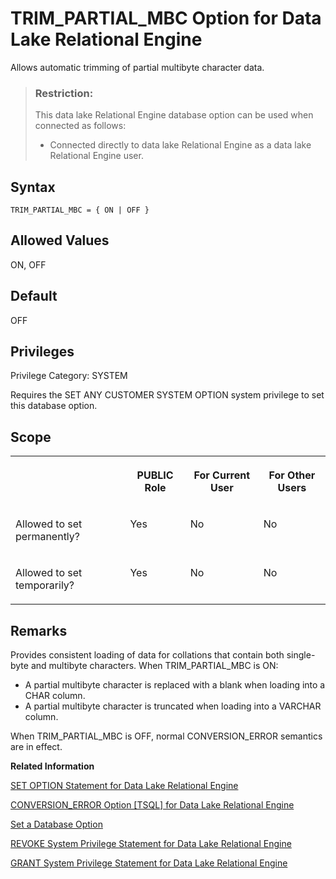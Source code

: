 <!-- loioa66588f484f21015814ea5ee2686d57e -->

# TRIM\_PARTIAL\_MBC Option for Data Lake Relational Engine

Allows automatic trimming of partial multibyte character data.



> ### Restriction:  
> This data lake Relational Engine database option can be used when connected as follows:
> 
> -   Connected directly to data lake Relational Engine as a data lake Relational Engine user.



<a name="loioa66588f484f21015814ea5ee2686d57e__section_kng_drh_mrb"/>

## Syntax

```
TRIM_PARTIAL_MBC = { ON | OFF }
```



<a name="loioa66588f484f21015814ea5ee2686d57e__iq_refso_1064"/>

## Allowed Values

ON, OFF



<a name="loioa66588f484f21015814ea5ee2686d57e__iq_refso_1065"/>

## Default

OFF



<a name="loioa66588f484f21015814ea5ee2686d57e__section_k3c_gxb_3qb"/>

## Privileges

Privilege Category: SYSTEM

Requires the SET ANY CUSTOMER SYSTEM OPTION system privilege to set this database option.



<a name="loioa66588f484f21015814ea5ee2686d57e__iq_refso_1066"/>

## Scope


<table>
<tr>
<th valign="top">

 



</th>
<th valign="top">

PUBLIC Role



</th>
<th valign="top">

For Current User



</th>
<th valign="top">

For Other Users



</th>
</tr>
<tr>
<td valign="top">

Allowed to set permanently?



</td>
<td valign="top">

Yes



</td>
<td valign="top">

No



</td>
<td valign="top">

No



</td>
</tr>
<tr>
<td valign="top">

Allowed to set temporarily?



</td>
<td valign="top">

Yes



</td>
<td valign="top">

No



</td>
<td valign="top">

No



</td>
</tr>
</table>



<a name="loioa66588f484f21015814ea5ee2686d57e__iq_refso_1067"/>

## Remarks

Provides consistent loading of data for collations that contain both single-byte and multibyte characters. When TRIM\_PARTIAL\_MBC is ON:

-   A partial multibyte character is replaced with a blank when loading into a CHAR column.
-   A partial multibyte character is truncated when loading into a VARCHAR column.

When TRIM\_PARTIAL\_MBC is OFF, normal CONVERSION\_ERROR semantics are in effect.

**Related Information**  


[SET OPTION Statement for Data Lake Relational Engine](../080-sql-statements/set-option-statement-for-data-lake-relational-engine-a625da7.md "Changes options that affect the behavior of the database and its compatibility with Transact-SQL. Setting the value of an option can change the behavior for all users or an individual user, in either a temporary or permanent scope.")

[CONVERSION\_ERROR Option \[TSQL\] for Data Lake Relational Engine](conversion-error-option-tsql-for-data-lake-relational-engine-a63018a.md "Controls reporting of data type conversion failures on fetching information from the database.")

[Set a Database Option](set-a-database-option-0dcb893.md "You set options with the SET OPTION statement.")

[REVOKE System Privilege Statement for Data Lake Relational Engine](../080-sql-statements/revoke-system-privilege-statement-for-data-lake-relational-engine-a3eadda.md "Removes specific system privileges from specific users and the right to administer the privilege.")

[GRANT System Privilege Statement for Data Lake Relational Engine](../080-sql-statements/grant-system-privilege-statement-for-data-lake-relational-engine-a3dfcb0.md "Grants specific system privileges to users or roles, with or without administrative rights.")

